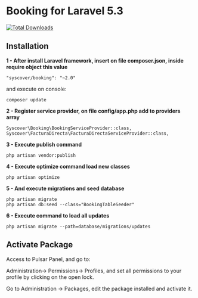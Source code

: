 # Booking for Laravel 5.3

[![Total Downloads](https://poser.pugx.org/syscover/booking/downloads)](https://packagist.org/packages/syscover/booking)

## Installation

**1 - After install Laravel framework, insert on file composer.json, inside require object this value**
```
"syscover/booking": "~2.0"
```
and execute on console:
```
composer update
```

**2 - Register service provider, on file config/app.php add to providers array**
```
Syscover\Booking\BookingServiceProvider::class,
Syscover\FacturaDirecta\FacturaDirectaServiceProvider::class,
```

**3 - Execute publish command**
```
php artisan vendor:publish
```

**4 - Execute optimize command load new classes**
```
php artisan optimize
```

**5 - And execute migrations and seed database**
```
php artisan migrate
php artisan db:seed --class="BookingTableSeeder"
```

**6 - Execute command to load all updates**
```
php artisan migrate --path=database/migrations/updates
```


## Activate Package
Access to Pulsar Panel, and go to:
 
Administration-> Permissions-> Profiles, and set all permissions to your profile by clicking on the open lock.<br>

Go to Administration -> Packages, edit the package installed and activate it.